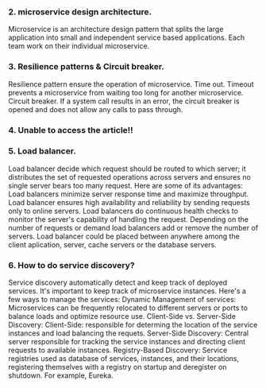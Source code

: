 ### 2. microservice design architecture.
Microservice is an architecture design pattern that splits the large application into small and independent service based applications. Each team work on their individual microservice.

### 3. Resilience patterns & Circuit breaker.
Resilience pattern ensure the operation of microservice.
Time out. Timeout prevents a microservice from waiting too long for another microservice.
Circuit breaker. If a system call results in an error, the circuit breaker is opened and does not allow any calls to pass through.

### 4. Unable to access the article!!

### 5. Load balancer.
Load balancer decide which request should be routed to which server; it distributes the set of requested operations across servers and ensures no single server bears too many request. Here are some of its advantages: Load balancers minimize server response time and maximize throughput. Load balancer ensures high availability and reliability by sending requests only to online servers. Load balancers do continuous health checks to monitor the server's capability of handling the request. Depending on the number of requests or demand load balancers add or remove the number of servers. Load balancer could be placed between anywhere among the client aplication, server, cache servers or the database servers.

### 6. How to do service discovery?
Service discovery automatically detect and keep track of deployed services. It's important to keep track of microservice instances.
Here's a few ways to manage the services:
Dynamic Management of services: Microservices can be frequently relocated to different servers or ports to balance loads and optimize resource use. 
Client-Side vs. Server-Side Discovery: Client-Side: responsible for determing the location of the service instances and load balancing the requets.
Server-Side Discovery: Central server responsible for tracking the service instances and directing client requests to available instances. 
Registry-Based Discovery: Service registries used as database of services, instances, and their locations, registering themselves with a registry on startup and deregister on shutdown. For example, Eureka.

